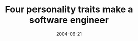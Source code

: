 ---
abstract: ''
authors:
- Wolfgang Zuser
- Thomas Grechenig
date: '2004-06-21'
featured: false
links:
- name: Publik
  url: https://publik.tuwien.ac.at/showentry.php?ID=138883&lang=2
publication_types:
- '1'
publishDate: '2004-06-21'
title: Four personality traits make a software engineer
url_pdf: ''
---
